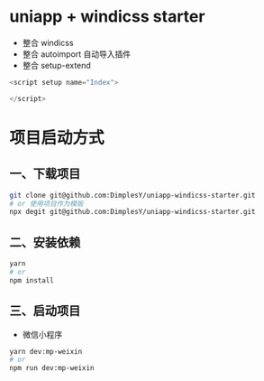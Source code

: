 # uniapp + windicss starter

- 整合 windicss
- 整合 autoimport 自动导入插件
- 整合 setup-extend
```js
<script setup name="Index">

</script>
```

# 项目启动方式

## 一、下载项目 
```sh
git clone git@github.com:DimplesY/uniapp-windicss-starter.git
# or 使用项目作为模版
npx degit git@github.com:DimplesY/uniapp-windicss-starter.git
```

## 二、安装依赖
```sh
yarn 
# or
npm install
```
## 三、启动项目

- 微信小程序
```sh
yarn dev:mp-weixin
# or
npm run dev:mp-weixin
```
